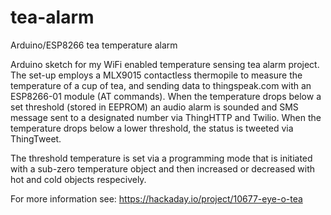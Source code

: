 # tea-alarm
Arduino/ESP8266 tea temperature alarm

Arduino sketch for my WiFi enabled temperature sensing tea alarm project. The set-up employs a MLX9015 contactless thermopile to measure the temperature of a cup of tea, and sending data to thingspeak.com with an ESP8266-01 module (AT commands). When the temperature drops below a set threshold (stored in EEPROM) an audio alarm is sounded and SMS message sent to a designated number via ThingHTTP and Twilio. When the temperature drops below a lower threshold, the status is tweeted via ThingTweet. 

The threshold temperature is set via a programming mode that is initiated with a sub-zero temperature object and then increased or decreased with hot and cold objects respecively.

For more information see: https://hackaday.io/project/10677-eye-o-tea
